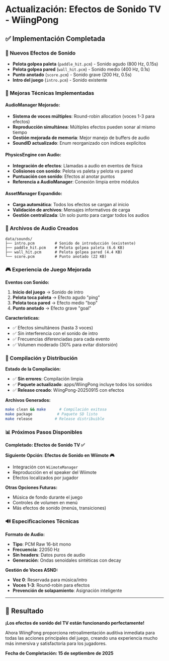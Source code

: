 # Actualización: Efectos de Sonido TV - WiingPong

## ✅ Implementación Completada

### 🎵 Nuevos Efectos de Sonido
- **Pelota golpea paleta** (`paddle_hit.pcm`) - Sonido agudo (800 Hz, 0.15s)
- **Pelota golpea pared** (`wall_hit.pcm`) - Sonido medio (400 Hz, 0.1s)  
- **Punto anotado** (`score.pcm`) - Sonido grave (200 Hz, 0.5s)
- **Intro del juego** (`intro.pcm`) - Sonido existente

### 🔧 Mejoras Técnicas Implementadas

#### AudioManager Mejorado:
- **Sistema de voces múltiples**: Round-robin allocation (voces 1-3 para efectos)
- **Reproducción simultánea**: Múltiples efectos pueden sonar al mismo tiempo
- **Gestión mejorada de memoria**: Mejor manejo de buffers de audio
- **SoundID actualizado**: Enum reorganizado con índices explícitos

#### PhysicsEngine con Audio:
- **Integración de efectos**: Llamadas a audio en eventos de física
- **Colisiones con sonido**: Pelota vs paleta y pelota vs pared
- **Puntuación con sonido**: Efectos al anotar puntos
- **Referencia a AudioManager**: Conexión limpia entre módulos

#### AssetManager Expandido:
- **Carga automática**: Todos los efectos se cargan al inicio
- **Validación de archivos**: Mensajes informativos de carga
- **Gestión centralizada**: Un solo punto para cargar todos los audios

### 📁 Archivos de Audio Creados

```
data/sounds/
├── intro.pcm         # Sonido de introducción (existente)
├── paddle_hit.pcm    # Pelota golpea paleta (6.6 KB)
├── wall_hit.pcm      # Pelota golpea pared (4.4 KB)
└── score.pcm         # Punto anotado (22 KB)
```

### 🎮 Experiencia de Juego Mejorada

**Eventos con Sonido:**
1. **Inicio del juego** → Sonido de intro
2. **Pelota toca paleta** → Efecto agudo "ping"
3. **Pelota toca pared** → Efecto medio "bop" 
4. **Punto anotado** → Efecto grave "goal"

**Características:**
- ✅ Efectos simultáneos (hasta 3 voces)
- ✅ Sin interferencia con el sonido de intro
- ✅ Frecuencias diferenciadas para cada evento
- ✅ Volumen moderado (30% para evitar distorsión)

### 🚀 Compilación y Distribución

**Estado de la Compilación:**
- ✅ **Sin errores**: Compilación limpia
- ✅ **Paquete actualizado**: apps/WiingPong incluye todos los sonidos
- ✅ **Release creado**: WiingPong-20250915 con efectos

**Archivos Generados:**
```bash
make clean && make      # Compilación exitosa
make package           # Paquete SD listo
make release          # Release distribuible
```

### 📊 Próximos Pasos Disponibles

**Completado: Efectos de Sonido TV ✅**

**Siguiente Opción: Efectos de Sonido en Wiimote 🎮**
- Integración con `WiimoteManager` 
- Reproducción en el speaker del Wiimote
- Efectos localizados por jugador

**Otras Opciones Futuras:**
- Música de fondo durante el juego
- Controles de volumen en menú
- Más efectos de sonido (menús, transiciones)

### 🔊 Especificaciones Técnicas

**Formato de Audio:**
- **Tipo**: PCM Raw 16-bit mono
- **Frecuencia**: 22050 Hz
- **Sin headers**: Datos puros de audio
- **Generación**: Ondas senoidales sintéticas con decay

**Gestión de Voces ASND:**
- **Voz 0**: Reservada para música/intro
- **Voces 1-3**: Round-robin para efectos
- **Prevención de solapamiento**: Asignación inteligente

---

## 🎯 Resultado

**¡Los efectos de sonido del TV están funcionando perfectamente!**

Ahora WiingPong proporciona retroalimentación auditiva inmediata para todas las acciones principales del juego, creando una experiencia mucho más inmersiva y satisfactoria para los jugadores.

**Fecha de Completación: 15 de septiembre de 2025**
